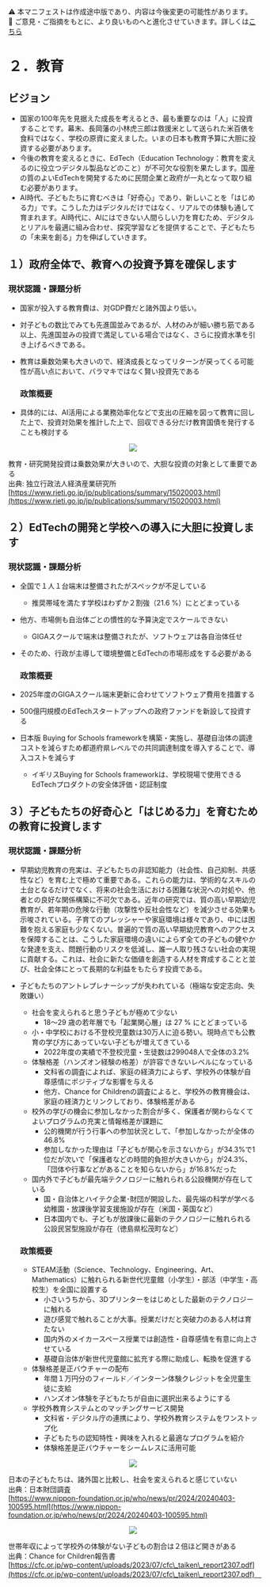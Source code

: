⚠️ 本マニフェストは作成途中版であり、内容は今後変更の可能性があります。  
💬 ご意見・ご指摘をもとに、より良いものへと進化させていきます。詳しくは[こちら](README.md#このマニフェスト自身もみんなの知恵を集めて改善していきます)

# ２．教育

## ビジョン

* 国家の100年先を見据えた成長を考えるとき、最も重要なのは「人」に投資することです。幕末、長岡藩の小林虎三郎は救援米として送られた米百俵を食料ではなく、学校の原資に変えました。いまの日本も教育予算に大胆に投資する必要があります。  
* 今後の教育を変えるときに、EdTech（Education Technology：教育を変えるのに役立つデジタル製品などのこと）が不可欠な役割を果たします。国産の質のよいEdTechを開発するために民間企業と政府が一丸となって取り組む必要があります。  
* AI時代、子どもたちに育むべきは「好奇心」であり、新しいことを「はじめる力」です。こうした力はデジタルだけではなく、リアルでの体験も通して育まれます。AI時代に、AIにはできない人間らしい力を育むため、デジタルとリアルを最適に組み合わせ、探究学習などを提供することで、子どもたちの「未来を創る」力を伸ばしていきます。

## １）政府全体で、教育への投資予算を確保します

### 現状認識・課題分析

* 国家が投入する教育費は、対GDP費だと諸外国より低い。  
* 対子どもの数比でみても先進国並みであるが、人材のみが細い勝ち筋である以上、先進国並みの投資で満足している場合ではなく、さらに投資水準を引き上げるべきである。  
* 教育は乗数効果も大きいので、経済成長となってリターンが戻ってくる可能性が高い点において、バラマキではなく賢い投資先である

  ### 政策概要

* 具体的には、AI活用による業務効率化などで支出の圧縮を図って教育に回した上で、投資対効果を推計した上で、回収できる分だけ教育国債を発行することも検討する
<p align="center">
  <img src="https://github.com/user-attachments/assets/7fb5aac8-b463-4c1d-8131-8efd823c13da">
</p>

教育・研究開発投資は乗数効果が大きいので、大胆な投資の対象として重要である  
出典: 独立行政法人経済産業研究所  
[https://www.rieti.go.jp/jp/publications/summary/15020003.html](https://www.rieti.go.jp/jp/publications/summary/15020003.html)

## ２）EdTechの開発と学校への導入に大胆に投資します

### 現状認識・課題分析

* 全国で１人１台端末は整備されたがスペックが不足している  
  * 推奨帯域を満たす学校はわずか２割強（21.6 %）にとどまっている  
* 他方、市場側も自治体ごとの慣性的な予算決定でスケールできない  
  * GIGAスクールで端末は整備されたが、ソフトウェアは各自治体任せ  
* そのため、行政が主導して環境整備とEdTechの市場形成をする必要がある

  ### 政策概要

* 2025年度のGIGAスクール端末更新に合わせてソフトウェア費用を措置する  
* 500億円規模のEdTechスタートアップへの政府ファンドを新設して投資する  
* 日本版 Buying for Schools frameworkを構築・実施し、基礎自治体の調達コストを減らすため都道府県レベルでの共同調達制度を導入することで、導入コストを減らす  
  * イギリスBuying for Schools frameworkは、学校現場で使用できるEdTechプロダクトの安全体評価・認証制度

## ３）子どもたちの好奇心と「はじめる力」を育むための教育に投資します

### 現状認識・課題分析

* 早期幼児教育の充実は、子どもたちの非認知能力（社会性、自己抑制、共感性など）を育む上で極めて重要である。これらの能力は、学術的なスキルの土台となるだけでなく、将来の社会生活における困難な状況への対処や、他者との良好な関係構築に不可欠である。近年の研究では、質の高い早期幼児教育が、若年期の危険な行動（攻撃性や反社会性など）を減少させる効果も示唆されている。子育てのプレッシャーや家庭環境は様々であり、中には困難を抱える家庭も少なくない。普遍的で質の高い早期幼児教育へのアクセスを保障することは、こうした家庭環境の違いによらず全ての子どもの健やかな発達を支え、問題行動のリスクを低減し、誰一人取り残さない社会の実現に貢献する。これは、社会に新たな価値を創造する人材を育成することと並び、社会全体にとって長期的な利益をもたらす投資である。
* 子どもたちのアントレプレナーシップが失われている（極端な安定志向、失敗嫌い）  
  * 社会を変えられると思う子どもが極めて少ない  
    * 18〜29 歳の若年層でも「起業関心層」は 27 % にとどまっている  
  * 小・中学校における不登校児童数は30万人に迫る勢い。現時点でも公教育の学び方にあっていない子どもが増えてきている  
    * 2022年度の実績で不登校児童・生徒数は299048人で全体の3.2%  
  * 体験格差（ハンズオン経験の格差）が許容できないレベルになっている  
    * 文科省の調査によれば、家庭の経済力によらず、学校外の体験が自尊感情にポジティブな影響を与える  
    * 他方、Chance for Childrenの調査によると、学校外の教育機会は、家庭の経済力とリンクしており、体験格差がある  
  * 校外の学びの機会に参加しなかった割合が多く、保護者が関わらなくてよいプログラムの充実と情報格差が課題に  
    * 公的機関が行う行事への参加状況として、「参加しなかったが全体の46.8%  
    * 参加しなかった理由は「子どもが関心を示さないから」が34.3%で1位だが次いで「保護者などの時間的負担が大きいから」が24.3%、「団体や行事などがあることを知らないから」が16.8%だった  
  * 国内外で子どもが最先端テクノロジーに触れられる公設機関が存在している  
    * 国・自治体とハイテク企業･財団が開設した、最先端の科学が学べる幼稚園・放課後学習支援施設が存在（米国・英国など）  
    * 日本国内でも、子どもが放課後に最新のテクノロジーに触れられる公設民営型施設が存在（徳島県松茂町など）

  ### 政策概要

  * STEAM活動（Science、Technology、Engineering、Art、Mathematics）に触れられる新世代児童館（小学生）・部活（中学生・高校生）を全国に設置する  
    * 小さいうちから、3Dプリンターをはじめとした最新のテクノロジーに触れる  
    * 遊び感覚で触れることが大事。授業だけだと突破力のある人材は育たない  
    * 国内外のメイカースペース授業では創造性・自尊感情を有意に向上させている  
    * 基礎自治体が新世代児童館に拡充する際に助成し、転換を促進する  
  * 体験格差是正バウチャーの配布  
    * 年間１万円分のフィールド／インターン体験クレジットを全児童生徒に支給  
    * ハンズオン体験を子どもたちが自由に選択出来るようにする  
  * 学校外教育システムとのマッチングサービス開発  
    * 文科省・デジタル庁の連携により、学校外教育システムをワンストップ化  
    * 子どもたちの認知特性・興味を入れると最適なプログラムを紹介  
    * 体験格差是正バウチャーをシームレスに活用可能

<p align="center">
  <img src="https://github.com/user-attachments/assets/d1ad1201-8d23-489e-bd5e-7bee32c4e2cf">
</p>

日本の子どもたちは、諸外国と比較し、社会を変えられると感じていない  
出典：日本財団調査  
[https://www.nippon-foundation.or.jp/who/news/pr/2024/20240403-100595.html](https://www.nippon-foundation.or.jp/who/news/pr/2024/20240403-100595.html)

 <p align="center">
   <img src="https://github.com/user-attachments/assets/100cfa4b-00f6-4d4f-898c-f6280f6afe78">
 </p>
 
世帯年収によって学校外の体験がない子どもの割合は２倍ほど開きがある  
出典：Chance for Children報告書  
[https://cfc.or.jp/wp-content/uploads/2023/07/cfc\_taiken\_report2307.pdf](https://cfc.or.jp/wp-content/uploads/2023/07/cfc\_taiken\_report2307.pdf)　


